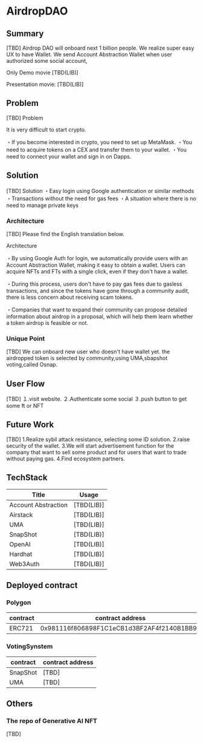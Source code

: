 # AirdropDAO

## Summary
[TBD]
Airdrop DAO will onboard next 1 billion people.
We realize super easy UX to have Wallet.
We send Account Abstraction Wallet when user authorized some social account,


Only Demo movie [TBD(LIB)]

Presentation  movie: [TBD(LIB)]

## Problem

[TBD]
Problem

It is very difficult to start crypto.

・If you become interested in crypto, you need to set up MetaMask.
・You need to acquire tokens on a CEX and transfer them to your wallet.
・You need to connect your wallet and sign in on Dapps.
## Solution
[TBD]
Solution
・Easy login using Google authentication or similar methods
・Transactions without the need for gas fees
・A situation where there is no need to manage private keys

### Architecture
[TBD]
Please find the English translation below.

Architecture

・By using Google Auth for login, we automatically provide users with an Account Abstraction Wallet, making it easy to obtain a wallet. Users can acquire NFTs and FTs with a single click, even if they don't have a wallet.

・During this process, users don't have to pay gas fees due to gasless transactions, and since the tokens have gone through a community audit, there is less concern about receiving scam tokens.

・Companies that want to expand their community can propose detailed information about airdrop in a proposal, which will help them learn whether a token airdrop is feasible or not.


### Unique Point
[TBD]
We can onboard new user who doesn't have wallet yet.
the airdropped token is selected by community,using UMA,sbapshot voting,called Osnap.


## User Flow

[TBD]
１.visit website.
２.Authenticate some social
３.push button to get some ft or NFT



## Future Work
[TBD]
1.Realize sybil attack resistance, selecting some ID solution.
2.raise security of the wallet.
3.We will start advertisement function for the company that want to sell some product and for users that want to trade without paying gas.
4.Find ecosystem partners.


## TechStack

| Title | Usage |
| --- | --- |
| Account Abstraction |  [TBD(LIB)] |
| Airstack |  [TBD(LIB)] |
| UMA |  [TBD(LIB)] |
| SnapShot |  [TBD(LIB)] |
| OpenAI |  [TBD(LIB)] |
| Hardhat |  [TBD(LIB)] |
| Web3Auth |  [TBD(LIB)] |

## Deployed contract

### Polygon

| contract | contract address |
| --- | --- |
| ERC721 | 0x981116f806898F1C1eCB1d3BF2AF4f2140B1BB92 |

### VotingSynstem

| contract | contract address |
| --- | --- |
| SnapShot | [TBD] |
| UMA | [TBD] |

## Others

### The repo of Generative AI NFT

[TBD]
